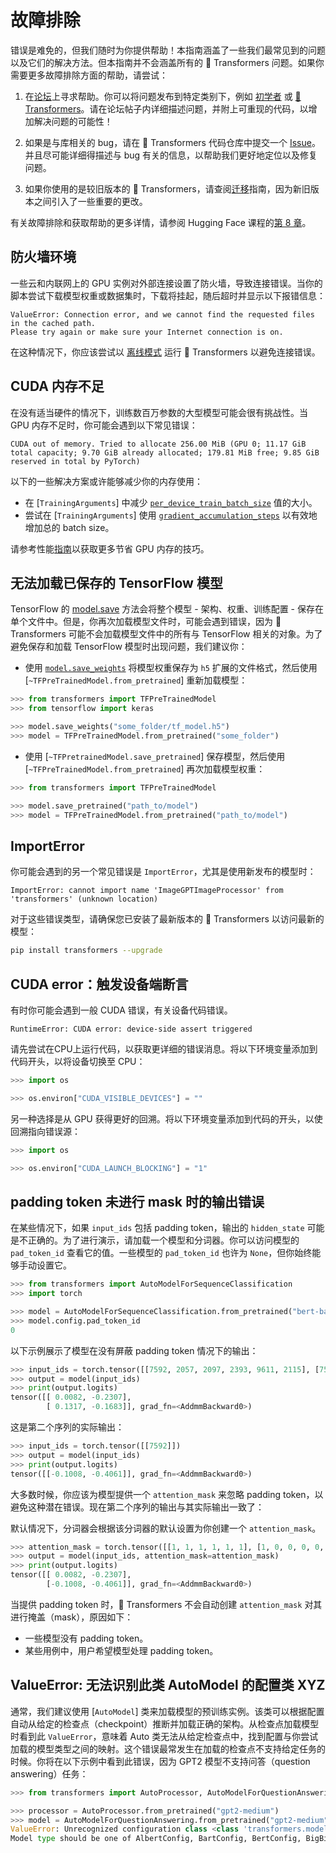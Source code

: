 <!---
Copyright 2022 The HuggingFace Team. All rights reserved.

Licensed under the Apache License, Version 2.0 (the "License");
you may not use this file except in compliance with the License.
You may obtain a copy of the License at

    http://www.apache.org/licenses/LICENSE-2.0

Unless required by applicable law or agreed to in writing, software
distributed under the License is distributed on an "AS IS" BASIS,
WITHOUT WARRANTIES OR CONDITIONS OF ANY KIND, either express or implied.
See the License for the specific language governing permissions and
limitations under the License.

⚠️ Note that this file is in Markdown but contain specific syntax for our doc-builder (similar to MDX) that may not be
rendered properly in your Markdown viewer.

-->

# 故障排除

错误是难免的，但我们随时为你提供帮助！本指南涵盖了一些我们最常见到的问题以及它们的解决方法。但本指南并不会涵盖所有的 🤗 Transformers 问题。如果你需要更多故障排除方面的帮助，请尝试：

<Youtube id="S2EEG3JIt2A"/>

1. 在[论坛](https://discuss.huggingface.co/)上寻求帮助。你可以将问题发布到特定类别下，例如 [初学者](https://discuss.huggingface.co/c/beginners/5) 或 [🤗 Transformers](https://discuss.huggingface.co/c/transformers/9)。请在论坛帖子内详细描述问题，并附上可重现的代码，以增加解决问题的可能性！

<Youtube id="_PAli-V4wj0"/>

2. 如果是与库相关的 bug，请在 🤗 Transformers 代码仓库中提交一个 [Issue](https://github.com/huggingface/transformers/issues/new/choose)。并且尽可能详细得描述与 bug 有关的信息，以帮助我们更好地定位以及修复问题。

3. 如果你使用的是较旧版本的 🤗 Transformers，请查阅[迁移](migration)指南，因为新旧版本之间引入了一些重要的更改。

有关故障排除和获取帮助的更多详情，请参阅 Hugging Face 课程的[第 8 章](https://huggingface.co/course/chapter8/1?fw=pt)。


## 防火墙环境

一些云和内联网上的 GPU 实例对外部连接设置了防火墙，导致连接错误。当你的脚本尝试下载模型权重或数据集时，下载将挂起，随后超时并显示以下报错信息：

```
ValueError: Connection error, and we cannot find the requested files in the cached path.
Please try again or make sure your Internet connection is on.
```

在这种情况下，你应该尝试以 [离线模式](installation#offline-mode) 运行 🤗 Transformers 以避免连接错误。

## CUDA 内存不足

在没有适当硬件的情况下，训练数百万参数的大型模型可能会很有挑战性。当 GPU 内存不足时，你可能会遇到以下常见错误：

```
CUDA out of memory. Tried to allocate 256.00 MiB (GPU 0; 11.17 GiB total capacity; 9.70 GiB already allocated; 179.81 MiB free; 9.85 GiB reserved in total by PyTorch)
```

以下的一些解决方案或许能够减少你的内存使用：

- 在 [`TrainingArguments`] 中减少 [`per_device_train_batch_size`](main_classes/trainer#transformers.TrainingArguments.per_device_train_batch_size) 值的大小。
- 尝试在 [`TrainingArguments`] 使用 [`gradient_accumulation_steps`](main_classes/trainer#transformers.TrainingArguments.gradient_accumulation_steps) 以有效地增加总的 batch size。

<Tip>

请参考性能[指南](performance)以获取更多节省 GPU 内存的技巧。

</Tip>

## 无法加载已保存的 TensorFlow 模型

TensorFlow 的 [model.save](https://www.tensorflow.org/tutorials/keras/save_and_load#save_the_entire_model) 方法会将整个模型 - 架构、权重、训练配置 - 保存在单个文件中。但是，你再次加载模型文件时，可能会遇到错误，因为 🤗 Transformers 可能不会加载模型文件中的所有与 TensorFlow 相关的对象。为了避免保存和加载 TensorFlow 模型时出现问题，我们建议你：

- 使用 [`model.save_weights`](https://www.tensorflow.org/tutorials/keras/save_and_load#save_the_entire_model) 将模型权重保存为 `h5` 扩展的文件格式，然后使用 [`~TFPreTrainedModel.from_pretrained`] 重新加载模型：

```py
>>> from transformers import TFPreTrainedModel
>>> from tensorflow import keras

>>> model.save_weights("some_folder/tf_model.h5")
>>> model = TFPreTrainedModel.from_pretrained("some_folder")
```

- 使用 [`~TFPretrainedModel.save_pretrained`] 保存模型，然后使用 [`~TFPreTrainedModel.from_pretrained`] 再次加载模型权重：

```py
>>> from transformers import TFPreTrainedModel

>>> model.save_pretrained("path_to/model")
>>> model = TFPreTrainedModel.from_pretrained("path_to/model")
```

## ImportError

你可能会遇到的另一个常见错误是 `ImportError`，尤其是使用新发布的模型时：

```
ImportError: cannot import name 'ImageGPTImageProcessor' from 'transformers' (unknown location)
```

对于这些错误类型，请确保您已安装了最新版本的 🤗 Transformers 以访问最新的模型：

```bash
pip install transformers --upgrade
```

## CUDA error：触发设备端断言

有时你可能会遇到一般 CUDA 错误，有关设备代码错误。

```
RuntimeError: CUDA error: device-side assert triggered
```

请先尝试在CPU上运行代码，以获取更详细的错误消息。将以下环境变量添加到代码开头，以将设备切换至 CPU：

```py
>>> import os

>>> os.environ["CUDA_VISIBLE_DEVICES"] = ""
```

另一种选择是从 GPU 获得更好的回溯。将以下环境变量添加到代码的开头，以使回溯指向错误源：

```py
>>> import os

>>> os.environ["CUDA_LAUNCH_BLOCKING"] = "1"
```

## padding token 未进行 mask 时的输出错误

在某些情况下，如果 `input_ids` 包括 padding token，输出的 `hidden_state` 可能是不正确的。为了进行演示，请加载一个模型和分词器。你可以访问模型的 `pad_token_id` 查看它的值。一些模型的 `pad_token_id` 也许为  `None`，但你始终能够手动设置它。

```py
>>> from transformers import AutoModelForSequenceClassification
>>> import torch

>>> model = AutoModelForSequenceClassification.from_pretrained("bert-base-uncased")
>>> model.config.pad_token_id
0
```

以下示例展示了模型在没有屏蔽 padding token 情况下的输出：

```py
>>> input_ids = torch.tensor([[7592, 2057, 2097, 2393, 9611, 2115], [7592, 0, 0, 0, 0, 0]])
>>> output = model(input_ids)
>>> print(output.logits)
tensor([[ 0.0082, -0.2307],
        [ 0.1317, -0.1683]], grad_fn=<AddmmBackward0>)
```

这是第二个序列的实际输出：

```py
>>> input_ids = torch.tensor([[7592]])
>>> output = model(input_ids)
>>> print(output.logits)
tensor([[-0.1008, -0.4061]], grad_fn=<AddmmBackward0>)
```

大多数时候，你应该为模型提供一个 `attention_mask` 来忽略 padding token，以避免这种潜在错误。现在第二个序列的输出与其实际输出一致了：

<Tip>

默认情况下，分词器会根据该分词器的默认设置为你创建一个 `attention_mask`。

</Tip>

```py
>>> attention_mask = torch.tensor([[1, 1, 1, 1, 1, 1], [1, 0, 0, 0, 0, 0]])
>>> output = model(input_ids, attention_mask=attention_mask)
>>> print(output.logits)
tensor([[ 0.0082, -0.2307],
        [-0.1008, -0.4061]], grad_fn=<AddmmBackward0>)
```

当提供 padding token 时，🤗 Transformers 不会自动创建 `attention_mask` 对其进行掩盖（mask），原因如下：

- 一些模型没有 padding token。
- 某些用例中，用户希望模型处理 padding token。

## ValueError: 无法识别此类 AutoModel 的配置类 XYZ

通常，我们建议使用 [`AutoModel`] 类来加载模型的预训练实例。该类可以根据配置自动从给定的检查点（checkpoint）推断并加载正确的架构。从检查点加载模型时看到此 `ValueError`，意味着 Auto 类无法从给定检查点中，找到配置与你尝试加载的模型类型之间的映射。这个错误最常发生在加载的检查点不支持给定任务的时候。你将在以下示例中看到此错误，因为 GPT2 模型不支持问答（question answering）任务：

```py
>>> from transformers import AutoProcessor, AutoModelForQuestionAnswering

>>> processor = AutoProcessor.from_pretrained("gpt2-medium")
>>> model = AutoModelForQuestionAnswering.from_pretrained("gpt2-medium")
ValueError: Unrecognized configuration class <class 'transformers.models.gpt2.configuration_gpt2.GPT2Config'> for this kind of AutoModel: AutoModelForQuestionAnswering.
Model type should be one of AlbertConfig, BartConfig, BertConfig, BigBirdConfig, BigBirdPegasusConfig, BloomConfig, ...
```
